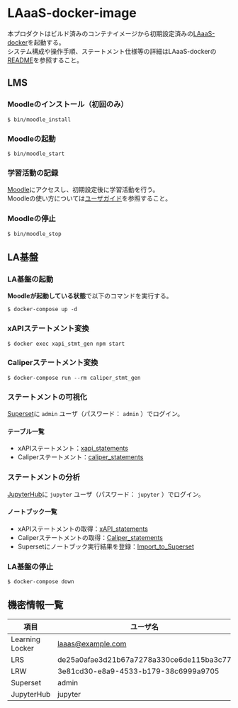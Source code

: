 # LAaaS-docker-image
本プロダクトはビルド済みのコンテナイメージから初期設定済みの[LAaaS-docker](https://github.com/RCOSDP/LAaaS-docker)を起動する。  
システム構成や操作手順、ステートメント仕様等の詳細はLAaaS-dockerの[README](https://github.com/RCOSDP/LAaaS-docker/blob/master/README.adoc)を参照すること。

## LMS
### Moodleのインストール（初回のみ）

```
$ bin/moodle_install
```

### Moodleの起動

```
$ bin/moodle_start
```

### 学習活動の記録
[Moodle](http://localhost:8000)にアクセスし、初期設定後に学習活動を行う。  
Moodleの使い方については[ユーザガイド](https://docs.moodle.org/34/en/Main_page)を参照すること。

### Moodleの停止

```
$ bin/moodle_stop
```

## LA基盤
### LA基盤の起動
**Moodleが起動している状態**で以下のコマンドを実行する。

```
$ docker-compose up -d
```

### xAPIステートメント変換

```
$ docker exec xapi_stmt_gen npm start
```

### Caliperステートメント変換

```
$ docker-compose run --rm caliper_stmt_gen
```

### ステートメントの可視化

[Superset](http://localhost:8088)に `admin` ユーザ（パスワード： `admin` ）でログイン。

#### テーブル一覧

* xAPIステートメント：[xapi_statements](http://localhost:8088/superset/explore/table/1/)
* Caliperステートメント：[caliper_statements](http://localhost:8088/superset/explore/table/2/)

### ステートメントの分析

[JupyterHub](http://localhost:8001)に `jupyter` ユーザ（パスワード： `jupyter` ）でログイン。

#### ノートブック一覧

* xAPIステートメントの取得：[xAPI_statements](http://localhost:8001/user/jupyter/notebooks/xAPI_statements.ipynb)
* Caliperステートメントの取得：[Caliper_statements](http://localhost:8001/user/jupyter/notebooks/Caliper_statements.ipynb)
* Supersetにノートブック実行結果を登録：[Import_to_Superset](http://localhost:8001/user/jupyter/notebooks/Import_to_Superset.ipynb)

### LA基盤の停止

```
$ docker-compose down
```

## 機密情報一覧

|項目|ユーザ名|パスワード|
|----|----|----|
|Learning Locker|laaas@example.com|hoh3ohT4|
|LRS|de25a0afae3d21b67a7278a330ce6de115ba3c77|42df984faf8f4ed457be5a85477df23a9e3cc62e|
|LRW|3e81cd30-e8a9-4533-b179-38c6999a9705|573e833f-a3ac-490f-815a-0d3bc7dd9f76|
|Superset|admin|admin|
|JupyterHub|jupyter|jupyter|
